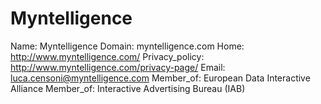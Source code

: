 
# Myntelligence

Name: Myntelligence
Domain: myntelligence.com
Home: http://www.myntelligence.com/
Privacy_policy: http://www.myntelligence.com/privacy-page/
Email: luca.censoni@myntelligence.com
Member_of: European Data Interactive Alliance
Member_of: Interactive Advertising Bureau (IAB)
